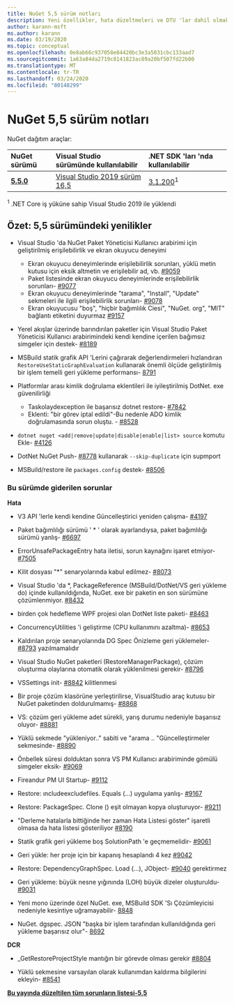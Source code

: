 ```yaml
---
title: NuGet 5,5 sürüm notları
description: Yeni özellikler, hata düzeltmeleri ve DTU 'lar dahil olmak üzere NuGet 5,5 sürüm notları.
author: karann-msft
ms.author: karann
ms.date: 03/19/2020
ms.topic: conceptual
ms.openlocfilehash: 0e8ab66c937058e84420bc3e3a5031cbc133aad7
ms.sourcegitcommit: 1a63a84da2719c8141823ac89a20bf507fd22b00
ms.translationtype: MT
ms.contentlocale: tr-TR
ms.lasthandoff: 03/24/2020
ms.locfileid: "80148299"
---
```

# <a name="nuget-55-release-notes"></a>NuGet 5,5 sürüm notları

NuGet dağıtım araçlar:

| NuGet sürümü | Visual Studio sürümünde kullanılabilir| .NET SDK 'ları 'nda kullanılabilir|
|:---|:---|:---|
| [**5.5.0**](https://nuget.org/downloads) | [Visual Studio 2019 sürüm 16,5](https://visualstudio.microsoft.com/downloads/) | [3.1.200](https://dotnet.microsoft.com/download/dotnet-core/3.1)<sup>1</sup> |

<sup>1</sup> .NET Core iş yüküne sahip Visual Studio 2019 ile yüklendi

## <a name="summary-whats-new-in-55"></a>Özet: 5,5 sürümündeki yenilikler

* Visual Studio 'da NuGet Paket Yöneticisi Kullanıcı arabirimi için geliştirilmiş erişilebilirlik ve ekran okuyucu deneyimi
    * Ekran okuyucu deneyimlerinde erişilebilirlik sorunları, yüklü metin kutusu için eksik altmetin ve erişilebilir ad, vb. [#9059](https://github.com/NuGet/Home/issues/9059)
    * Paket listesinde ekran okuyucu deneyimlerinde erişilebilirlik sorunları- [#9077](https://github.com/NuGet/Home/issues/9077)
    * Ekran okuyucu deneyimlerinde "tarama", "Install", "Update" sekmeleri ile ilgili erişilebilirlik sorunları- [#9078](https://github.com/NuGet/Home/issues/9078)
    * Ekran okuyucusu "boş", "hiçbir bağımlılık Ciesi", "NuGet. org", "MIT" bağlantı etiketini duyurmaz [#9157](https://github.com/NuGet/Home/issues/9157)

* Yerel akışlar üzerinde barındırılan paketler için Visual Studio Paket Yöneticisi Kullanıcı arabirimindeki kendi kendine içerilen bağımsız simgeler için destek- [#8189](https://github.com/NuGet/Home/issues/8189)

* MSBuild statik grafik API 'Lerini çağırarak değerlendirmeleri hızlandıran `RestoreUseStaticGraphEvaluation` kullanarak önemli ölçüde geliştirilmiş bir işlem temelli geri yükleme performansı- [8791](https://github.com/NuGet/Home/issues/8791)

* Platformlar arası kimlik doğrulama eklentileri ile iyileştirilmiş DotNet. exe güvenilirliği
    * Taskolaydexception ile başarısız dotnet restore- [#7842](https://github.com/NuGet/Home/issues/7842)
    * Eklenti: "bir görev iptal edildi"-Bu nedenle ADO kimlik doğrulamasında sorun oluştu. - [#8528](https://github.com/NuGet/Home/issues/8528)

* `dotnet nuget <add|remove|update|disable|enable|list> source` komutu Ekle- [#4126](https://github.com/NuGet/Home/issues/4126)

* DotNet NuGet Push- [#8778](https://github.com/NuGet/Home/issues/8778) kullanarak `--skip-duplicate` için supmport

* MSBuild/restore ile `packages.config` destek- [#8506](https://github.com/NuGet/Home/issues/8506)

### <a name="issues-fixed-in-this-release"></a>Bu sürümde giderilen sorunlar

**Hata**

* V3 API 'lerle kendi kendine Güncelleştirici yeniden çalışma- [#4197](https://github.com/NuGet/Home/issues/4197)

* Paket bağımlılığı sürümü ' * ' olarak ayarlandıysa, paket bağımlılığı sürümü yanlış- [#6697](https://github.com/NuGet/Home/issues/6697)

* ErrorUnsafePackageEntry hata iletisi, sorun kaynağını işaret etmiyor- [#7505](https://github.com/NuGet/Home/issues/7505)

* Kilit dosyası "*" senaryolarında kabul edilmez- [#8073](https://github.com/NuGet/Home/issues/8073)

* Visual Studio 'da *, PackageReference (MSBuild/DotNet/VS geri yükleme do) içinde kullanıldığında, NuGet. exe bir paketin en son sürümüne çözümlenmiyor. [#8432](https://github.com/NuGet/Home/issues/8432)

* birden çok hedefleme WPF projesi olan DotNet liste paketi- [#8463](https://github.com/NuGet/Home/issues/8463)

* ConcurrencyUtilities 'i geliştirme (CPU kullanımını azaltma)- [#8653](https://github.com/NuGet/Home/issues/8653)

* Kaldırılan proje senaryolarında DG Spec Önizleme geri yüklemeler- [#8793](https://github.com/NuGet/Home/issues/8793) yazılmamalıdır

* Visual Studio NuGet paketleri (RestoreManagerPackage), çözüm oluşturma olaylarına otomatik olarak yüklenilmesi gerekir- [#8796](https://github.com/NuGet/Home/issues/8796)

* VSSettings init- [#8842](https://github.com/NuGet/Home/issues/8842) kilitlenmesi

* Bir proje çözüm klasörüne yerleştirilirse, VisualStudio araç kutusu bir NuGet paketinden doldurulmamış- [#8868](https://github.com/NuGet/Home/issues/8868)

* VS: çözüm geri yükleme adet sürekli, yarış durumu nedeniyle başarısız oluyor- [#8881](https://github.com/NuGet/Home/issues/8881)

* Yüklü sekmede "yükleniyor.." sabiti ve "arama <term>.. "Güncelleştirmeler sekmesinde- [#8890](https://github.com/NuGet/Home/issues/8890)

* Önbellek süresi dolduktan sonra VS PM Kullanıcı arabiriminde gömülü simgeler eksik- [#9069](https://github.com/NuGet/Home/issues/9069)

* Fireandur PM UI Startup- [#9112](https://github.com/NuGet/Home/issues/9112)

* Restore: ıncludeexcludefiles. Equals (...) uygulama yanlış- [#9167](https://github.com/NuGet/Home/issues/9167)

* Restore: PackageSpec. Clone () eşit olmayan kopya oluşturuyor- [#9211](https://github.com/NuGet/Home/issues/9211)

* "Derleme hatalarla bittiğinde her zaman Hata Listesi göster" işaretli olmasa da hata listesi gösteriliyor [#8190](https://github.com/NuGet/Home/issues/8190)

* Statik grafik geri yükleme boş SolutionPath 'e geçmemelidir- [#9061](https://github.com/NuGet/Home/issues/9061)

* Geri yükle: her proje için bir kapanış hesaplandı 4 kez [#9042](https://github.com/NuGet/Home/issues/9042)

* Restore: DependencyGraphSpec. Load (...), JObject- [#9040](https://github.com/NuGet/Home/issues/9040) gerektirmez

* Geri yükleme: büyük nesne yığınında (LOH) büyük dizeler oluşturuldu- [#9031](https://github.com/NuGet/Home/issues/9031)

* Yeni mono üzerinde özel NuGet. exe, MSBuild SDK 'Sı Çözümleyicisi nedeniyle kesintiye uğramayabilir- [8848](https://github.com/NuGet/Home/issues/8848)

* NuGet. dgspec. JSON "başka bir işlem tarafından kullanıldığında geri yükleme başarısız olur"- [8692](https://github.com/NuGet/Home/issues/8692)

**DCR**

* _GetRestoreProjectStyle mantığın bir görevde olması gerekir [#8804](https://github.com/NuGet/Home/issues/8804)

* Yüklü sekmesine varsayılan olarak kullanımdan kaldırma bilgilerini ekleyin- [#8541](https://github.com/NuGet/Home/issues/8541)

**[Bu yayında düzeltilen tüm sorunların listesi-5,5](https://app.zenhub.com/workspaces/nuget-client-team-55aec9a240305cf007585881/reports/release?release=5e0e5fbd021f7aa0ec95db18)**
